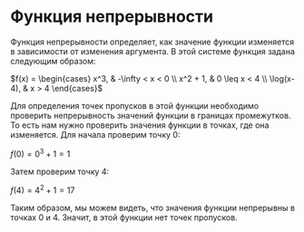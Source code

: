 # Функция непрерывности

Функция непрерывности определяет, как значение функции изменяется в зависимости от изменения аргумента. В этой системе функция задана следующим образом: 

$f(x) = \begin{cases} 
      x^3, & -\infty < x < 0 \\
      x^2 + 1, & 0 \leq x < 4 \\
      \log(x-4), & x > 4 
   \end{cases}$

Для определения точек пропусков в этой функции необходимо проверить непрерывность значений функции в границах промежутков. То есть нам нужно проверить значения функции в точках, где она изменяется. Для начала проверим точку 0:

$f(0) = 0^3 + 1 = 1$

Затем проверим точку 4:

$f(4) = 4^2 + 1 = 17$

Таким образом, мы можем видеть, что значения функции непрерывны в точках 0 и 4. Значит, в этой функции нет точек пропусков.
